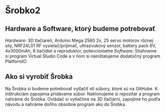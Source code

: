 # Šrobko2
## Hardware a Software, ktorý budeme potrebovať
_Hardware:_ 3D tlačiareň, Arduino Mega 2560 2x, 25 servo motorov rôznej sily, NRF24L01 RF vysielač/príjímač, ultrazvukový senzor, battery pack 6V, 4x3000mAh, 6 tlačidiel a reproduktor, potenciometre
_Software:_ Stiahneme si program Virtual Studio Code a v ňom si nainštalujeme dodatočný program PlatformIO
## Ako si vyrobiť Šrobka
Na Šrobka si budeme potrebovať vytlačiť stl súbory, ktoré sú na GitHube. K inštrukciám zapojenia pridávame súbor. Naklonujeme si repozitár a program nahráme do Šrobka.
Ovládač si vytlačíme na 3D tlačiarni, zapojíme ho podľa návodu a nahráme doňho obsobne program ako do Šrobka.
